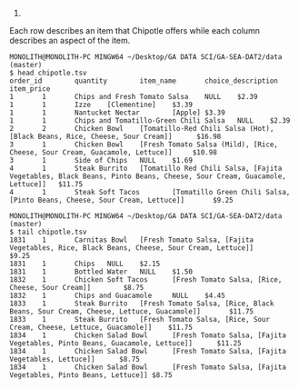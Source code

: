 1.

Each row describes an item that Chipotle offers while each column describes an aspect of the item.

    MONOLITH@MONOLITH-PC MINGW64 ~/Desktop/GA DATA SCI/GA-SEA-DAT2/data (master)
    $ head chipotle.tsv
    order_id        quantity        item_name       choice_description      item_price
    1       1       Chips and Fresh Tomato Salsa    NULL    $2.39
    1       1       Izze    [Clementine]    $3.39
    1       1       Nantucket Nectar        [Apple] $3.39
    1       1       Chips and Tomatillo-Green Chili Salsa   NULL    $2.39
    2       2       Chicken Bowl    [Tomatillo-Red Chili Salsa (Hot), [Black Beans, Rice, Cheese, Sour Cream]]      $16.98
    3       1       Chicken Bowl    [Fresh Tomato Salsa (Mild), [Rice, Cheese, Sour Cream, Guacamole, Lettuce]]     $10.98
    3       1       Side of Chips   NULL    $1.69
    4       1       Steak Burrito   [Tomatillo Red Chili Salsa, [Fajita Vegetables, Black Beans, Pinto Beans, Cheese, Sour Cream, Guacamole, Lettuce]]   $11.75
    4       1       Steak Soft Tacos        [Tomatillo Green Chili Salsa, [Pinto Beans, Cheese, Sour Cream, Lettuce]]       $9.25

    MONOLITH@MONOLITH-PC MINGW64 ~/Desktop/GA DATA SCI/GA-SEA-DAT2/data (master)
    $ tail chipotle.tsv
    1831    1       Carnitas Bowl   [Fresh Tomato Salsa, [Fajita Vegetables, Rice, Black Beans, Cheese, Sour Cream, Lettuce]]       $9.25
    1831    1       Chips   NULL    $2.15
    1831    1       Bottled Water   NULL    $1.50
    1832    1       Chicken Soft Tacos      [Fresh Tomato Salsa, [Rice, Cheese, Sour Cream]]        $8.75
    1832    1       Chips and Guacamole     NULL    $4.45
    1833    1       Steak Burrito   [Fresh Tomato Salsa, [Rice, Black Beans, Sour Cream, Cheese, Lettuce, Guacamole]]       $11.75
    1833    1       Steak Burrito   [Fresh Tomato Salsa, [Rice, Sour Cream, Cheese, Lettuce, Guacamole]]    $11.75
    1834    1       Chicken Salad Bowl      [Fresh Tomato Salsa, [Fajita Vegetables, Pinto Beans, Guacamole, Lettuce]]      $11.25
    1834    1       Chicken Salad Bowl      [Fresh Tomato Salsa, [Fajita Vegetables, Lettuce]]      $8.75
    1834    1       Chicken Salad Bowl      [Fresh Tomato Salsa, [Fajita Vegetables, Pinto Beans, Lettuce]] $8.75
    





